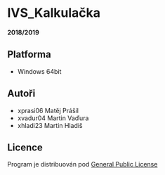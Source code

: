 #   **IVS_Kalkulačka**
**2018/2019**

##  **Platforma**
  * Windows 64bit


## **Autoři**
* xprasi06 Matěj Prášil 
* xvadur04 Martin Vaďura
* xhladi23 Martin Hladiš


## **Licence**
Program je distribuován pod [General Public License](https://cs.wikipedia.org/wiki/GNU_General_Public_License)




